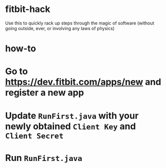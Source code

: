 fitbit-hack
===========

Use this to quickly rack up steps through the magic of software (without going outside, ever, or involving any laws of physics)


how-to
======
# Go to https://dev.fitbit.com/apps/new and register a new app
# Update `RunFirst.java` with your newly obtained `Client Key` and `Client Secret`
# Run `RunFirst.java`
